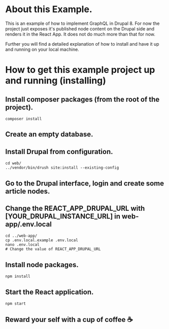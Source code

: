 # About this Example.
This is an example of how to implement GraphQL in Drupal 8.
For now the project just exposes it's published node content on the Drupal side and renders it in the React App. It does not do much more than that for now.

Further you will find a detailed explanation of how to install and have it up and running on your local machine.

# How to get this example project up and running (installing)

## Install composer packages (from the root of the project).
```
composer install
```

## Create an empty database.

## Install Drupal from configuration.
```
cd web/
../vendor/bin/drush site:install --existing-config
```

## Go to the Drupal interface, login and create some article nodes.

## Change the REACT_APP_DRUPAL_URL with [YOUR_DRUPAL_INSTANCE_URL] in web-app/.env.local
```
cd ../web-app/
cp .env.local.example .env.local
nano .env.local
# Change the value of REACT_APP_DRUPAL_URL
```

## Install node packages.
```
npm install
```

## Start the React application.
```
npm start
```
## Reward your self with a cup of coffee ☕
